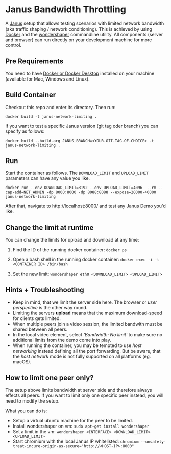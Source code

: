 # Janus Bandwidth Throttling

A [Janus](https://github.com/meetecho/janus-gateway) setup that allows testing scenarios with limited network bandwidth (aka traffic shaping / network conditioning).
This is achieved by using [Docker](https://www.docker.com/) and the [wondershaper](http://manpages.ubuntu.com/manpages/trusty/man8/wondershaper.8.html) commandline utility. All components (server and browser) can run directly on your development machine for more control.

## Pre Requirements

You need to have [Docker or Docker Desktop](https://docs.docker.com/get-docker/) installed on your machine (available for Mac, Windows and Linux).

## Build Container

Checkout this repo and enter its directory. Then run:
```
docker build -t janus-network-limiting .
```
If you want to test a specific Janus version (git tag oder branch) you can specify as follows:
```
docker build --build-arg JANUS_BRANCH=<YOUR-GIT-TAG-OF-CHOICE> -t janus-network-limiting .
```

## Run
Start the container as follows. The `DOWNLOAD_LIMIT` and `UPLOAD_LIMIT` parameters can have any value you like.
```
docker run --env DOWNLOAD_LIMIT=8192 --env UPLOAD_LIMIT=4096  --rm --cap-add=NET_ADMIN -dp 8000:8000 -dp 8088:8088 --expose=20000-40000 janus-network-limiting
```

After that, navigate to http://localhost:8000/ and test any Janus Demo you'd like.

## Change the limit at runtime

You can change the limits for upload and download at any time: 

1. Find the ID of the running docker container: `docker ps`
2. Open a bash shell in the running docker container:
`
docker exec -i -t <CONTAINER ID> /bin/bash
`
   
3. Set the new limit: `wondershaper eth0 <DOWNLOAD_LIMIT> <UPLOAD_LIMIT>`

## Hints + Troubleshooting

- Keep in mind, that we limit the server side here. The browser or _user perspective_ is the other way round.
- Limiting the servers **upload** means that the maximum download-speed for clients gets limited.
- When multiple peers join a video session, the limited bandwith must be shared between all peers.
- In the local video element, select *'Bandwidth: No limit'* to make sure no additional limits from the demo come into play.
- When running the container, you may be tempted to use *host networking* instead defining all the port forwarding. But be aware, that the *host network* mode is not fully supported on all platforms (eg. macOS). 

## How to limit one peer only?

The setup above limits bandwidth at server side and therefore always effects all peers. If you want to limit only one specific peer instead, you will need to modify the setup. 

What you can do is:
- Setup a virtual ubuntu machine for the peer to be limited.
- Install wondershaper on vm: `sudo apt-get install wondershaper`
- Set a limit in the vm: `wondershaper <INTERFACE> <DOWNLOAD_LIMIT> <UPLOAD_LIMIT>`
- Start chromium with the local Janus IP whitelisted: `chromium --unsafely-treat-incure-origin-as-secure="http://<HOST-IP>:8000"`
